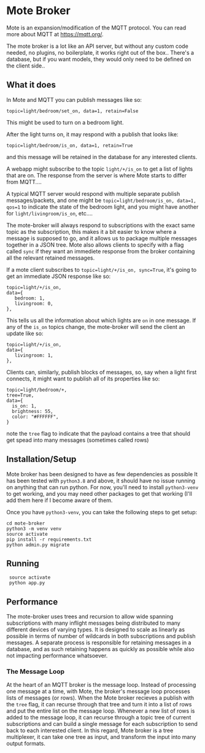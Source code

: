 # Mote Broker

Mote is an expansion/modification of the MQTT protocol.  You can read more about MQTT at https://mqtt.org/.

The mote broker is a lot like an API server, but without any custom code needed, no plugins, no boilerplate, it works right out of the box..  There's a database, but if you want models, they would only need to be defined on the client side..

## What it does
In Mote and MQTT you can publish messages like so:
```
topic=light/bedroom/set_on, data=1, retain=False
```
This might be used to turn on a bedroom light.

After the light turns on, it may respond with a publish that looks like:
```
topic=light/bedroom/is_on, data=1, retain=True
```
and this message will be retained in the database for any interested clients.

A webapp might subscribe to the topic `light/+/is_on` to get a list of lights that are on. The response from the server is where Mote starts to differ from MQTT....

A typical MQTT server would respond with multiple separate publish messages/packets, and one might be `topic=light/bedroom/is_on, data=1, qos=1` to indicate the state of the bedroom light, and you might have another for `light/livingroom/is_on`, etc....

The mote-broker will always respond to subscriptions with the exact same topic as the subscription, this makes it a bit easier to know where a message is supposed to go, and it allows us to package multiple messages together in a JSON tree. Mote also allows clients to specify with a flag called `sync` if they want  an immediete response from the broker containing all the relevant retained messages.

If a mote client subscribes to `topic=light/+/is_on, sync=True`, it's going to get an immediate JSON response like so:
```
topic=light/+/is_on,
data={
   bedroom: 1,
   livingroom: 0,
},
```
This tells us all the information about which lights are `on` in one message.  If any of the `is_on` topics change, the mote-broker will send the client an update like so:
```
topic=light/+/is_on,
data={
   livingroom: 1,
},
```

Clients can, similarly, publish blocks of messages, so, say when a light first connects, it might want to publish all of its properties like so:
```
topic=light/bedroom/+,
tree=True,
data={
  is_on: 1,
  brightness: 55,
  color: "#FFFFFF",
}
```
note the `tree` flag to indicate that the payload contains a tree that should get spead into many messages (sometimes called rows)



## Installation/Setup
Mote broker has been designed to have as few dependencies as possible
It has been tested with `python3.8` and above, it should have no issue running on anything that can run python.  For now, you'll need to install `python3-venv` to get working, and you may need other packages to get that working (I'll add them here if I become aware of them.

Once you have `python3-venv`, you can take the following steps to get setup:
```
cd mote-broker
python3 -m venv venv
source activate
pip install -r requirements.txt
python admin.py migrate
```

## Running
```
 source activate
 python app.py
```

## Performance
The mote-broker uses trees and recursion to allow wide spanning subscriptions with many inflight messages being distributed to many different devices of varying types.  It is designed to scale as linearly as possible in terms of number of wildcards in both subscriptions and publish messages.  A separate process is responsible for retaining messages in a database, and as such retaining happens as quickly as possible while also not impacting performance whatsoever.
 
### The Message Loop
At the heart of an MQTT broker is the message loop.  Instead of processing one message at a time, with Mote, the broker's message loop processes lists of messages (or rows). When the Mote broker recieves a publish with the `tree` flag, it can recurse through that tree and turn it into a list of rows and put the entire list on the message loop.  Whenever a new list of rows is added to the message loop, it can recurse through a topic tree of current subscriptions and can build a single message for each subscription to send back to each interested client.  In this regard, Mote broker is a tree multiplexer, it can take one tree as input, and transform the input into many output formats.
